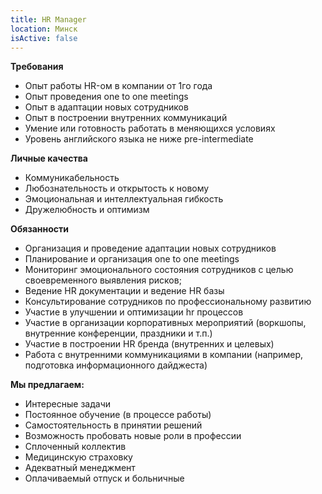 ```yaml
---
title: HR Manager
location: Минск
isActive: false
---
```

**Требования**

* Опыт работы HR-ом в компании от 1го года
* Опыт проведения one to one meetings
* Опыт в адаптации новых сотрудников
* Опыт в построении внутренних коммуникаций
* Умение или готовность работать в меняющихся условиях
* Уровень английского языка не ниже pre-intermediate

**Личные качества**

* Коммуникабельность
* Любознательность и открытость к новому
* Эмоциональная и интеллектуальная гибкость
* Дружелюбность и оптимизм

**Обязанности**

* Организация и проведение адаптации новых сотрудников
* Планирование и организация one to one meetings
* Мониторинг эмоционального состояния сотрудников с целью своевременного выявления рисков;
* Ведение HR документации и ведение HR базы
* Консультирование сотрудников по профессиональному развитию
* Участие в улучшении и оптимизации hr процессов
* Участие в организации корпоративных мероприятий (воркшопы, внутренние конференции, праздники и т.п.)
* Участие в построении HR бренда (внутренних и целевых)
* Работа с внутренними коммуникациями в компании (например, подготовка информационного дайджеста)

**Мы предлагаем:**

* Интересные задачи
* Постоянное обучение (в процессе работы)
* Самостоятельность в принятии решений
* Возможность пробовать новые роли в профессии
* Сплоченный коллектив
* Медицинскую страховку
* Адекватный менеджмент
* Оплачиваемый отпуск и больничные